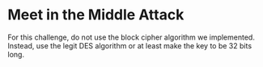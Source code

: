 # Meet in the Middle Attack

For this challenge, do not use the block cipher algorithm we implemented. Instead, use the legit DES algorithm or at least make the key to be 32 bits long.